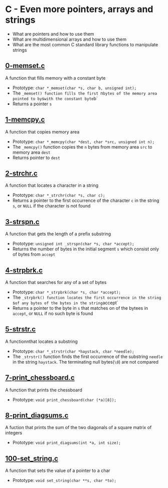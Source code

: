 # C - Even more pointers, arrays and strings
  - What are pointers and how to use them
  - What are multidimensional arrays and how to use them
  - What are the most common C standard library functions to manipulate strings

## [0-memset.c](https://github.com/awinabaab/alx-low_level_programming/blob/master/0x07-pointers_arrays_strings/0-memset.c)
   A function that fills memory with a constant byte
   - Prototype: `char *_memset(char *s, char b, unsigned int);`
   - The `_memset() function fills the first `n` bytes of the memory area pointed to by `s`
   with the constant byte `b`
   - Returns a pointer `s`

## [1-memcpy.c](https://github.com/awinabaab/alx-low_level_programming/blob/master/0x07-pointers_arrays_strings/1-memcpy.c)
   A function that copies memory area
   - Prototype: `char *_memcpy(char *dest, char *src, unsigned int n);`
   - The `_memcpy()` function copies the `n` bytes from memory area `src`
   to memory area `dest`
   - Returns pointer to `dest`

## [2-strchr.c](https://github.com/awinabaab/alx-low_level_programming/blob/master/0x07-pointers_arrays_strings/2-strchr.c)
   A function that locates a character in a string
   - Prototype: `char *_strchr(char *s, char c);`
   - Returns a pointer to the first occurrence of the character `c` in the string `s`,
   or `NULL` if the character is not found

## [3-strspn.c](https://github.com/awinabaab/alx-low_level_programming/blob/master/0x07-pointers_arrays_strings/3-strspn.c)
   A function that gets the length of a prefix substring
   - Prototype: `unsigned int _strspn(char *s, char *accept);`
   - Returns the number of bytes in the initial segment `s` which consist only
   of bytes from `accept`

## [4-strpbrk.c](https://github.com/awinabaab/alx-low_level_programming/blob/master/0x07-pointers_arrays_strings/4-strbrk.c)
   A function that searches for any of a set of bytes
   - Prototype: `char *_strpbrk(char *s, char *accept);`
   - The `_strpbrk() function locates the first occurrence in the string `s`
   of any bytes of the bytes in the string `accept`
   - Returns a pointer to the byte in `s` that matches on of the bytees in
   `accept`, or `NULL` if no such byte is found

## [5-strstr.c](https://github.com/awinabaab/alx-low_level_programming/blob/master/0x07-pointers_arrays_strings/5-strstr.c)
   A functionnthat locates a substring
   - Prototype: `char *_strstr(char *haystack, char *needle);`
   - The `_strstr()` function finds the first occurrence of the substring `needle`
   in the string `haystack`. The terminating null bytes(`\0`) are not compared

## [7-print_chessboard.c](https://github.com/awinabaab/alx-low_level_programming/blob/master/0x07-pointers_arrays_strings/7-print_chessboard.c)
   A function that prints the chessboard
   - Prototype: `void print_chessboard(char (*a)[8]);`

## [8-print_diagsums.c](https://github.com/awinabaab/alx-low_level_programming/blob/master/0x07-pointers_arrays_strings/8-print_diagsums.c)
   A fuction that prints the sum of the two diagonals of a square matrix of integers
   - Prototype: `void print_diagsums(int *a, int size);`

## [100-set_string.c](https://github.com/awinabaab/alx-low_level_programming/blob/master/0x07-pointers_arrays_strings/100-set_string.c)
   A function that sets the value of a pointer to a char
   - Prototype: `void set_string(char **s, char *to);`
